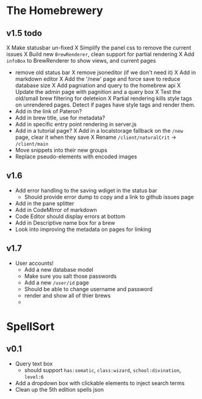 # The Homebrewery

## v1.5 todo
X Make statusbar un-fixed
X Simplify the panel css to remove the current issues
X Build new `BrewRenderer`, clean support for partial rendering
X Add `infoBox` to BrewRenderer to show views, and current pages
- remove old status bar
X remove jsoneditor (if we don't need it)
X Add in markdown editor
X Add the '/new' page and force save to reduce database size
X Add pagniation and query to the homebrew api
X Update the admin page with pagnition and a query box
X Test the old/small brew filtering for deleteion
X Partial rendering kills style tags on unrendered pages. Detect if pages have style tags and render them.
- Add in the link of Pateron?
- Add in brew title, use for metadata?
- Add in specific entry point rendering in server.js
- Add in a tutorial page?
X Add in a localstorage fallback on the `/new` page, clear it when they save
X Rename `/client/naturalCrit` -> `/client/main`
- Move snippets into their new groups
- Replace pseudo-elements with encoded images

## v1.6
- Add error handling to the saving wdiget in the status bar
  - Should provide error dump to copy and a link to github issues page
- Add in the pane splitter
- Add in CodeMIrror of markdown
- Code Editor should display errors at bottom
- Add in Descriptive name box for a brew
- Look into improving the metadata on pages for linking


## v1.7
- User accounts!
  - Add a new database model
  - Make sure you salt those passwords
  - Add a new `/user/id` page
  - Should be able to change username and password
  - render and show all of thier brews
  -


# SpellSort

## v0.1
- Query text box
  - should support `has:somatic`, `class:wizard`, `school:divination`, `level:6`
- Add a dropdown box with clickable elements to inject search terms
- Clean up the 5th edition spells json


